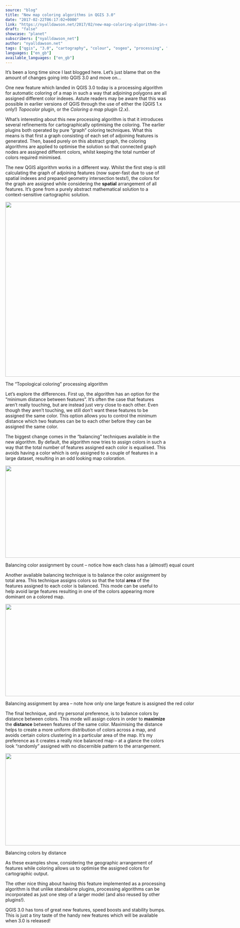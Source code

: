 ```yaml
---
source: "blog"
title: "New map coloring algorithms in QGIS 3.0"
date: "2017-02-22T06:17:02+0000"
link: "https://nyalldawson.net/2017/02/new-map-coloring-algorithms-in-qgis-3-0/"
draft: "false"
showcase: "planet"
subscribers: ["nyalldawson_net"]
author: "nyalldawson.net"
tags: ["qgis", "3.0", "cartography", "colour", "osgeo", "processing", "qgis"]
languages: ["en_gb"]
available_languages: ["en_gb"]
---
```


<p>It&#8217;s been a long time since I last blogged here. Let&#8217;s just blame that on the amount of changes going into QGIS 3.0 and move on&#8230;</p>
<p>One new feature which landed in QGIS 3.0 today is a processing algorithm for automatic coloring of a map in such a way that adjoining polygons are all assigned different color indexes. Astute readers may be aware that this was possible in earlier versions of QGIS through the use of either the (QGIS 1.x only!) <em>Topocolor</em> plugin, or the <em>Coloring a map</em> plugin (2.x).</p>
<p>What&#8217;s interesting about this new processing algorithm is that it introduces several refinements for cartographically optimising the coloring. The earlier plugins both operated by pure &#8220;graph&#8221; coloring techniques. What this means is that first a graph consisting of each set of adjoining features is generated. Then, based purely on this abstract graph, the coloring algorithms are applied to optimise the solution so that connected graph nodes are assigned different colors, whilst keeping the total number of colors required minimised.</p>
<p>The new QGIS algorithm works in a different way. Whilst the first step is still calculating the graph of adjoining features (now super-fast due to use of spatial indexes and prepared geometry intersection tests!), the colors for the graph are assigned while considering the <strong>spatial</strong> arrangement of all features. It&#8217;s gone from a purely abstract mathematical solution to a context-sensitive cartographic solution.</p>
<div class="wp-caption aligncenter" id="attachment_710" style="width: 763px;"><img class="wp-image-710 size-full" height="546" src="http://nyalldawson.net/wp-content/uploads/2017/02/Screenshot-from-2017-02-22-15-45-07.png" width="753" /><p class="wp-caption-text" id="caption-attachment-710">The &#8220;Topological coloring&#8221; processing algorithm</p></div>
<p>Let&#8217;s explore the differences. First up, the algorithm has an option for the &#8220;minimum distance between features&#8221;. It&#8217;s often the case that features aren&#8217;t really touching, but are instead just very close to each other. Even though they aren&#8217;t touching, we still don&#8217;t want these features to be assigned the same color. This option allows you to control the minimum distance which two features can be to each other before they can be assigned the same color.</p>
<p>The biggest change comes in the &#8220;balancing&#8221; techniques available in the new algorithm. By default, the algorithm now tries to assign colors in such a way that the total number of features assigned each color is equalised. This avoids having a color which is only assigned to a couple of features in a large dataset, resulting in an odd looking map coloration.</p>
<div class="wp-caption aligncenter" id="attachment_712" style="width: 786px;"><img class="wp-image-712 size-full" height="288" src="http://nyalldawson.net/wp-content/uploads/2017/02/balance_classes-1.png" width="776" /><p class="wp-caption-text" id="caption-attachment-712">Balancing color assignment by count &#8211; notice how each class has a (almost!) equal count</p></div>
<p>Another available balancing technique is to balance the color assignment by total area. This technique assigns colors so that the total <strong>area</strong> of the features assigned to each color is balanced. This mode can be useful to help avoid large features resulting in one of the colors appearing more dominant on a colored map.</p>
<div class="wp-caption aligncenter" id="attachment_713" style="width: 786px;"><img alt="" class="size-full wp-image-713" height="288" src="http://nyalldawson.net/wp-content/uploads/2017/02/balance_by_area.png" width="776" /><p class="wp-caption-text" id="caption-attachment-713">Balancing assignment by area &#8211; note how only one large feature is assigned the red color</p></div>
<p>The final technique, and my personal preference, is to balance colors by distance between colors. This mode will assign colors in order to <strong>maximize</strong> the <strong>distance</strong> between features of the same color. Maximising the distance helps to create a more uniform distribution of colors across a map, and avoids certain colors clustering in a particular area of the map. It&#8217;s my preference as it creates a really nice balanced map &#8211; at a glance the colors look &#8220;randomly&#8221; assigned with no discernible pattern to the arrangement.</p>
<div class="wp-caption aligncenter" id="attachment_714" style="width: 786px;"><img alt="" class="size-full wp-image-714" height="288" src="http://nyalldawson.net/wp-content/uploads/2017/02/balance_by_distance.png" width="776" /><p class="wp-caption-text" id="caption-attachment-714">Balancing colors by distance</p></div>
<p>As these examples show, considering the geographic arrangement of features while coloring allows us to optimise the assigned colors for cartographic output.</p>
<p>The other nice thing about having this feature implemented as a processing algorithm is that unlike standalone plugins, processing algorithms can be incorporated as just one step of a larger model (and also reused by other plugins!).</p>
<p>QGIS 3.0 has tons of great new features, speed boosts and stability bumps. This is just a tiny taste of the handy new features which will be available when 3.0 is released!</p>
